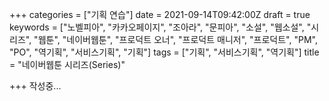 +++
categories = ["기획 연습"]
date = 2021-09-14T09:42:00Z
draft = true
keywords = ["노벨피아", "카카오페이지", "조아라", "문피아", "소설", "웹소설", "시리즈", "웹툰", "네이버웹툰", "프로덕트 오너", "프로덕트 매니저", "프로덕트", "PM", "PO", "역기획", "서비스기획", "기획"]
tags = ["기획", "서비스기획", "역기획"]
title = "네이버웹툰 시리즈(Series)"

+++
작성중...